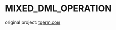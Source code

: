 MIXED_DML_OPERATION
===================

original project: [tgerm.com](http://www.tgerm.com/2012/04/mixeddmloperation-dml-operation-on.html)